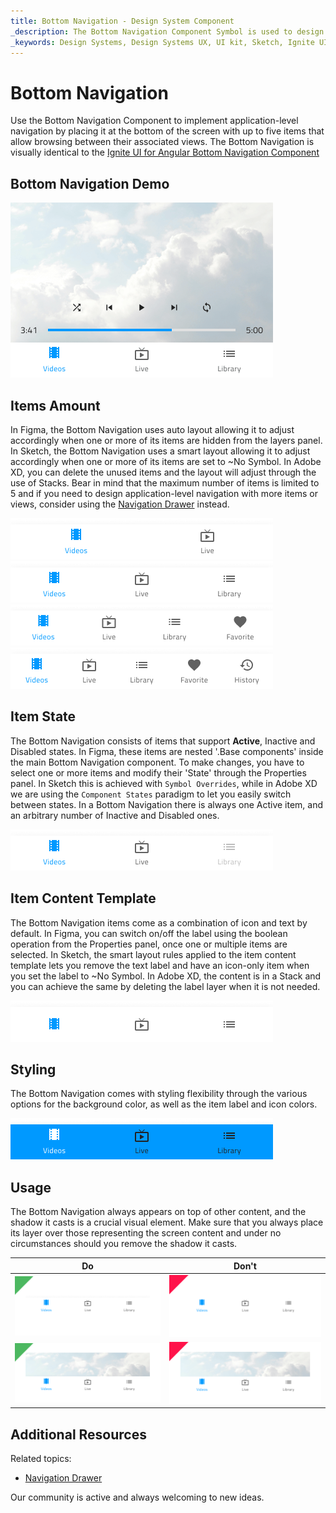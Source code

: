 ```yaml
---
title: Bottom Navigation - Design System Component
_description: The Bottom Navigation Component Symbol is used to design simple application-level navigation.
_keywords: Design Systems, Design Systems UX, UI kit, Sketch, Ignite UI for Angular, Sketch to Angular, Sketch to Angular, Angular, Angular Design System, Export code from Sketch, Design Kits for Angular, Sketch HTML, Sketch to HTML, Sketch UI kits
---
```


# Bottom Navigation

Use the Bottom Navigation Component to implement application-level navigation by placing it at the bottom of the screen with up to five items that allow browsing between their associated views. The Bottom Navigation is visually identical to the [Ignite UI for Angular Bottom Navigation Component](https://www.infragistics.com/products/ignite-ui-angular/angular/components/tabbar.html)

## Bottom Navigation Demo

<img class="responsive-img" src="../images/bottom-nav_demo.png" srcset="../images/bottom-nav_demo@2x.png 2x" />

## Items Amount

In Figma, the Bottom Navigation uses auto layout allowing it to adjust accordingly when one or more of its items are hidden from the layers panel. In Sketch, the Bottom Navigation uses a smart layout allowing it to adjust accordingly when one or more of its items are set to ~No Symbol. In Adobe XD, you can delete the unused items and the layout will adjust through the use of Stacks.  Bear in mind that the maximum number of items is limited to 5 and if you need to design application-level navigation with more items or views, consider using the [Navigation Drawer](nav-drawer.md) instead.

<img class="responsive-img" src="../images/bottom-nav_items2.png" srcset="../images/bottom-nav_items2@2x.png 2x" />

<img class="responsive-img" src="../images/bottom-nav_items3.png" srcset="../images/bottom-nav_items3@2x.png 2x" />

<img class="responsive-img" src="../images/bottom-nav_items4.png" srcset="../images/bottom-nav_items4@2x.png 2x" />

<img class="responsive-img" src="../images/bottom-nav_items5.png" srcset="../images/bottom-nav_items5@2x.png 2x" />

## Item State

The Bottom Navigation consists of items that support **Active**, Inactive and Disabled states. In Figma, these items are nested '.Base components' inside the main Bottom Navigation component. To make changes, you have to select one or more items and modify their 'State' through the Properties panel. In Sketch this is achieved with `Symbol Overrides`, while in Adobe XD we are using the `Component States` paradigm to let you easily switch between states. In a Bottom Navigation there is always one Active item, and an arbitrary number of Inactive and Disabled ones.

<img class="responsive-img" src="../images/bottom-nav_item_state.png" srcset="../images/bottom-nav_item_state@2x.png 2x" />

## Item Content Template

The Bottom Navigation items come as a combination of icon and text by default. In Figma, you can switch on/off the label using the boolean operation from the Properties panel, once one or multiple items are selected. In Sketch, the smart layout rules applied to the item content template lets you remove the text label and have an icon-only item when you set the label to ~No Symbol. In Adobe XD, the content is in a Stack and you can achieve the same by deleting the label layer when it is not needed. 

<img class="responsive-img" src="../images/bottom-nav_items3_icons.png" srcset="../images/bottom-nav_items3_icons@2x.png 2x" />

## Styling

The Bottom Navigation comes with styling flexibility through the various options for the background color, as well as the item label and icon colors.

<img class="responsive-img" src="../images/bottom-nav_styling.png" srcset="../images/bottom-nav_styling@2x.png 2x" />

## Usage

The Bottom Navigation always appears on top of other content, and the shadow it casts is a crucial visual element. Make sure that you always place its layer over those representing the screen content and under no circumstances should you remove the shadow it casts.

| Do                                                                                     | Don't                                                                                      |
| -------------------------------------------------------------------------------------- | ------------------------------------------------------------------------------------------ |
| <img class="responsive-img" src="../images/bottom-nav_do1.png" srcset="../images/bottom-nav_do1@2x.png 2x" /> | <img class="responsive-img" src="../images/bottom-nav_dont1.png" srcset="../images/bottom-nav_dont1@2x.png 2x" /> |
| <img class="responsive-img" src="../images/bottom-nav_do2.png" srcset="../images/bottom-nav_do2@2x.png 2x" /> | <img class="responsive-img" src="../images/bottom-nav_dont2.png" srcset="../images/bottom-nav_dont2@2x.png 2x" /> |

## Additional Resources

Related topics:

- [Navigation Drawer](nav-drawer.md)
  <div class="divider--half"></div>

Our community is active and always welcoming to new ideas.
